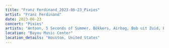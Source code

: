 ```yaml
---
title: "Franz Ferdinand_2023-06-23_Pixies"
artist: "Franz Ferdinand"
date: 2023-06-23
concert: "Pixies"
artists: "Antoon, 5 Seconds of Summer, Bökkers, Airbag, Bob uit Zuid, Bully, Coach Party, Blaas of Glory, Carlos Sadness, Claude, Carolina Durante, Aczino, Pixies, AFI, Abraham Alexander, 070 Shake, Franz Ferdinand, Dorian"
location: "Bayou Music Center"
location_details: "Houston, United States"
---
```

